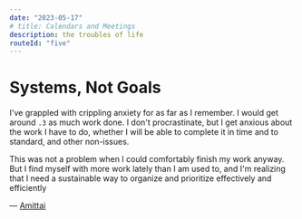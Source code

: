 ```yaml
---
date: "2023-05-17"
# title: Calendars and Meetings
description: the troubles of life
routeId: "five"
---
```


# Systems, Not Goals

I've grappled with crippling anxiety for as far as I remember.
I would get around `.3` as much work done.
I don't procrastinate, but I get anxious about the work I have to do,
whether I will be able to complete it in time and to standard,
and other non-issues.

This was not a problem when I could comfortably finish my work
anyway. But I find myself with more work lately than I am used to,
and I'm realizing that I need a sustainable way to organize and prioritize effectively
and efficiently

&mdash; [Amittai][amittai]

[amittai]: https://amittai.studio
